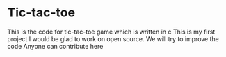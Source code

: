 # Tic-tac-toe
This is the code for tic-tac-toe game which is written in c
This is my first project 
I would be glad to work on open source.
We will try to improve the code
Anyone can contribute here
